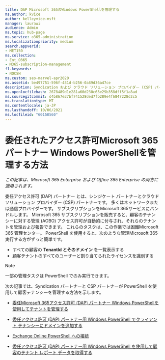 ```yaml
---
title: DAP Microsoft 365のWindows PowerShellを管理する
ms.author: kvice
author: kelleyvice-msft
manager: laurawi
audience: Admin
ms.topic: hub-page
ms.service: o365-administration
ms.localizationpriority: medium
search.appverid:
- MET150
ms.collection:
- Ent_O365
- M365-subscription-management
f1.keywords:
- NOCSH
ms.custom: seo-marvel-apr2020
ms.assetid: be497751-596f-431d-b256-0a89d36a47ce
description: Syndication および クラウド ソリューション プロバイダー (CSP) パートナーが顧客テナントWindows PowerShell管理Microsoft 365する方法。
ms.openlocfilehash: 2678489d1e281a60d230c65e29b358dff5f1a8ad
ms.sourcegitcommit: d4b867e37bf741528ded7fb289e4f6847228d2c5
ms.translationtype: MT
ms.contentlocale: ja-JP
ms.lasthandoff: 10/06/2021
ms.locfileid: "60150560"
---
```

# <a name="how-to-manage-microsoft-365-with-windows-powershell-for-delegated-access-permissions-partners"></a>委任されたアクセス許可Microsoft 365パートナー Windows PowerShellを管理する方法

*この記事は、Microsoft 365 Enterprise および Office 365 Enterprise の両方に適用されます。*

委任アクセス許可 (DAP) パートナー とは、シンジケート パートナーとクラウド ソリューション プロバイダー (CSP) パートナーです。 多くはネットワークまたは通信プロバイダーです。 サブスクリプションをMicrosoft 365サービスにバンドルします。 Microsoft 365 サブスクリプションを販売すると、顧客のテナンシーに対する管理 (AOBO) アクセス許可が自動的に付与され、それらのテナントを管理および報告できます。 これらのタスクは、この作業では困難Microsoft 365 管理センター。 PowerShell を使用すると、次のような管理Microsoft 365実行する方がずっと簡単です。
- すべての顧客の **TenantId とそのドメイン** を一覧表示する 
- 顧客テナントのすべてのユーザーと割り当てられたライセンスを識別する
> [!NOTE]
> 一部の管理タスクは PowerShell でのみ実行できます。

次の記事では、Syndication パートナーと CSP パートナーが PowerShell を使用して顧客テナンシーを管理する方法を示します。
  
- [委任Microsoft 365アクセス許可 (DAP) パートナー Windows PowerShellを使用してテナントを管理する](manage-microsoft-365-tenants-with-windows-powershell-for-delegated-access-permissio.md)
    
- [委任アクセス許可 (DAP) パートナー用 Windows PowerShell でクライアント テナンシーにドメインを追加する](add-a-domain-to-a-client-tenancy-with-windows-powershell-for-delegated-access-pe.md)
    
- [Exchange Online PowerShell への接続](/powershell/exchange/connect-to-exchange-online-powershell)
    
- [委任アクセス許可 (DAP) パートナー用 Windows PowerShell を使用して顧客のテナント レポート データを取得する](retrieve-customer-tenant-reporting-data-with-windows-powershell-for-delegated-ac.md)
